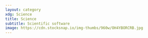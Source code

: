 ```yaml
---
layout: category
xdg: Science
title: Science
subtitle: Scientific software
image: https://cdn.stocksnap.io/img-thumbs/960w/OH4YBORCRB.jpg
---
```


